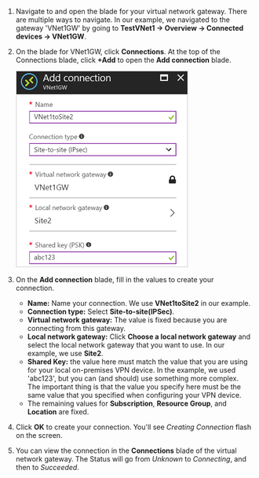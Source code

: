 1. Navigate to and open the blade for your virtual network gateway. There are multiple ways to navigate. In our example, we navigated to the gateway 'VNet1GW' by going to **TestVNet1 -> Overview -> Connected devices -> VNet1GW**.
2. On the blade for VNet1GW, click **Connections**. At the top of the Connections blade, click **+Add** to open the **Add connection** blade.

    ![Create Site-to-Site connection](./media/vpn-gateway-add-site-to-site-connection-s2s-rm-portal-include/connection1.png)

3. On the **Add connection** blade, fill in the values to create your connection.

   - **Name:** Name your connection. We use **VNet1toSite2** in our example.
   - **Connection type:** Select **Site-to-site(IPSec)**.
   - **Virtual network gateway:** The value is fixed because you are connecting from this gateway.
   - **Local network gateway:** Click **Choose a local network gateway** and select the local network gateway that you want to use. In our example, we use **Site2**.
   - **Shared Key:** the value here must match the value that you are using for your local on-premises VPN device. In the example, we used 'abc123', but you can (and should) use something more complex. The important thing is that the value you specify here must be the same value that you specified when configuring your VPN device.
   - The remaining values for **Subscription**, **Resource Group**, and **Location** are fixed.

4. Click **OK** to create your connection. You'll see *Creating Connection* flash on the screen.
5. You can view the connection in the **Connections** blade of the virtual network gateway. The Status will go from *Unknown* to *Connecting*, and then to *Succeeded*.
